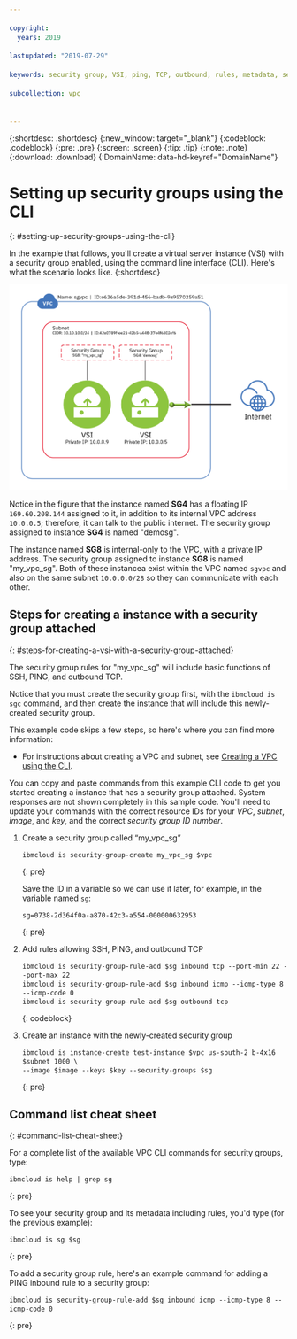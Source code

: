 ```yaml
---

copyright:
  years: 2019

lastupdated: "2019-07-29"

keywords: security group, VSI, ping, TCP, outbound, rules, metadata, setting up, vpc, vpc network

subcollection: vpc


---
```


{:shortdesc: .shortdesc}
{:new_window: target="_blank"}
{:codeblock: .codeblock}
{:pre: .pre}
{:screen: .screen}
{:tip: .tip}
{:note: .note}
{:download: .download}
{:DomainName: data-hd-keyref="DomainName"}

# Setting up security groups using the CLI
{: #setting-up-security-groups-using-the-cli}

In the example that follows, you'll create a virtual server instance (VSI) with a security group enabled, using the command line interface (CLI). Here's what the scenario looks like.
{:shortdesc}

![image3](/images/security-groups-schematic.png)

Notice in the figure that the instance named **SG4** has a floating IP `169.60.208.144` assigned to it, in addition to its internal VPC address `10.0.0.5`; therefore, it can talk to the public internet. The security group assigned to instance **SG4** is named "demosg".

The instance named **SG8** is internal-only to the VPC, with a private IP address. The security group assigned to instance **SG8** is named "my_vpc_sg". Both of these instancea exist within the VPC named `sgvpc` and also on the same subnet `10.0.0.0/28` so they can communicate with each other.

## Steps for creating a instance with a security group attached
{: #steps-for-creating-a-vsi-with-a-security-group-attached}

The security group rules for "my_vpc_sg" will include basic functions of SSH, PING, and outbound TCP.

Notice that you must create the security group first, with the `ibmcloud is sgc` command, and then create the instance that will include this newly-created security group.

This example code skips a few steps, so here's where you can find more information:

 * For instructions about creating a VPC and subnet, see [Creating a VPC using the CLI](/docs/vpc?topic=vpc-creating-a-vpc-using-cli).

You can copy and paste commands from this example CLI code to get you started creating a instance that has a security group attached. System responses are not shown completely in this sample code. You'll need to update your commands with the correct resource IDs for your _VPC_, _subnet_, _image_, and _key_, and the correct _security group ID number_.

1. Create a security group called “my_vpc_sg”

   ```
   ibmcloud is security-group-create my_vpc_sg $vpc
   ```
   {: pre}

   Save the ID in a variable so we can use it later, for example, in the variable named `sg`:

   ```
   sg=0738-2d364f0a-a870-42c3-a554-000000632953
   ```
   {: pre}

2. Add rules allowing SSH, PING, and outbound TCP

   ```
   ibmcloud is security-group-rule-add $sg inbound tcp --port-min 22 --port-max 22
   ibmcloud is security-group-rule-add $sg inbound icmp --icmp-type 8 --icmp-code 0
   ibmcloud is security-group-rule-add $sg outbound tcp
   ```
   {: codeblock}

3. Create an instance with the newly-created security group

   ```
   ibmcloud is instance-create test-instance $vpc us-south-2 b-4x16 $subnet 1000 \ 
   --image $image --keys $key --security-groups $sg
   ```
   {: pre}

## Command list cheat sheet
{: #command-list-cheat-sheet}

For a complete list of the available VPC CLI commands for security groups, type:

```
ibmcloud is help | grep sg
```
{: pre}

To see your security group and its metadata including rules, you'd type (for the previous example):

```
ibmcloud is sg $sg
```
{: pre}

To add a security group rule, here's an example command for adding a PING inbound rule to a security group:

```
ibmcloud is security-group-rule-add $sg inbound icmp --icmp-type 8 --icmp-code 0

```
{: pre}

